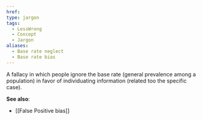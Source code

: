 ```yaml
---
href: 
type: jargon
tags:
  - LessWrong
  - Concept
  - Jargon
aliases:
  - Base rate neglect
  - Base rate bias
---
```


A fallacy in which people ignore the base rate (general prevalence among a population) in favor of individuating information (related too the specific case).

**See also**:
- [[False Positive bias]]